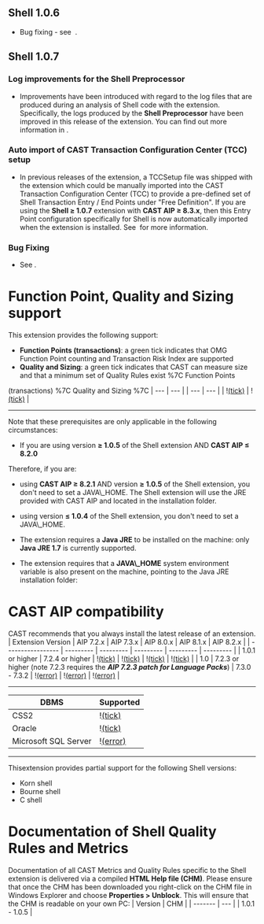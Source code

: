 ## Shell 1.0.6

- Bug fixing - see  .

## Shell 1.0.7

### Log improvements for the Shell Preprocessor

- Improvements have been introduced with regard to the log files that are produced during an analysis of Shell code with the extension. Specifically, the logs produced by the **Shell Preprocessor** have been improved in this release of the extension. You can find out more information in .

### Auto import of CAST Transaction Configuration Center (TCC) setup

- In previous releases of the extension, a TCCSetup file was shipped with the extension which could be manually imported into the CAST Transaction Configuration Center (TCC) to provide a pre-defined set of Shell Transaction Entry / End Points under "Free Definition". If you are using the **Shell ≥ 1.0.7** extension with **CAST AIP ≥ 8.3.x**, then this Entry Point configuration specifically for Shell is now automatically imported when the extension is installed. See  for more information.

### Bug Fixing

- See .

# Function Point, Quality and Sizing support

This extension provides the following support:
- **Function Points (transactions)**: a green tick indicates that OMG Function Point counting and Transaction Risk Index are supported
- **Quality and Sizing**: a green tick indicates that CAST can measure size and that a minimum set of Quality Rules exist %7C Function Points

(transactions) %7C Quality and Sizing %7C
| --- | --- |
| --- | --- |
| \![(tick)](https://doc.castsoftware.com/s/en_GB/7701/595a75ab8495b571f620afe86c10e3b32d763479/_/images/icons/emoticons/check.svg "(tick)") | \![(tick)](https://doc.castsoftware.com/s/en_GB/7701/595a75ab8495b571f620afe86c10e3b32d763479/_/images/icons/emoticons/check.svg "(tick)") |

---------------------------------------
Note that these prerequisites are only applicable in the following circumstances:
- If you are using version ****≥** 1.0.5** of the Shell extension AND **CAST AIP ≤ 8.2.0**

Therefore, if you are:
- using **CAST AIP ≥ 8.2.1** AND version ****≥** 1.0.5** of the Shell extension, you don't need to set a JAVA\\_HOME. The Shell extension will use the JRE provided with CAST AIP and located in the installation folder.
- using version ****≤** 1.0.4** of the Shell extension, you don't need to set a JAVA\\_HOME.

- The extension requires a **Java JRE** to be installed on the machine: only **Java JRE 1.7** is currently supported.
- The extension requires that a **JAVA\\_HOME** system environment variable is also present on the machine, pointing to the Java JRE installation folder:

# CAST AIP compatibility

CAST recommends that you always install the latest release of an extension.
| Extension Version | AIP 7.2.x | AIP 7.3.x | AIP 8.0.x | AIP 8.1.x | AIP 8.2.x |
| ----------------- | --------- | --------- | --------- | --------- | --------- |
| 1.0.1 or higher | 7.2.4 or higher | \![(tick)](https://doc.castsoftware.com/s/en_GB/7701/595a75ab8495b571f620afe86c10e3b32d763479/_/images/icons/emoticons/check.svg "(tick)") | \![(tick)](https://doc.castsoftware.com/s/en_GB/7701/595a75ab8495b571f620afe86c10e3b32d763479/_/images/icons/emoticons/check.svg "(tick)") | \![(tick)](https://doc.castsoftware.com/s/en_GB/7701/595a75ab8495b571f620afe86c10e3b32d763479/_/images/icons/emoticons/check.svg "(tick)") | \![(tick)](https://doc.castsoftware.com/s/en_GB/7701/595a75ab8495b571f620afe86c10e3b32d763479/_/images/icons/emoticons/check.svg "(tick)") |
| 1.0 | 7.2.3 or higher (note 7.2.3 requires the **_AIP 7.2.3 patch for Language Packs_**) | 7.3.0 - 7.3.2 | \![(error)](https://doc.castsoftware.com/s/en_GB/7701/595a75ab8495b571f620afe86c10e3b32d763479/_/images/icons/emoticons/error.svg "(error)") | \![(error)](https://doc.castsoftware.com/s/en_GB/7701/595a75ab8495b571f620afe86c10e3b32d763479/_/images/icons/emoticons/error.svg "(error)") | \![(error)](https://doc.castsoftware.com/s/en_GB/7701/595a75ab8495b571f620afe86c10e3b32d763479/_/images/icons/emoticons/error.svg "(error)") |

---
| DBMS | Supported |
| ---- | --------- |
| CSS2 | \![(tick)](https://doc.castsoftware.com/s/en_GB/7701/595a75ab8495b571f620afe86c10e3b32d763479/_/images/icons/emoticons/check.svg "(tick)") |
| Oracle | \![(tick)](https://doc.castsoftware.com/s/en_GB/7701/595a75ab8495b571f620afe86c10e3b32d763479/_/images/icons/emoticons/check.svg "(tick)") |
| Microsoft SQL Server | \![(error)](https://doc.castsoftware.com/s/en_GB/7701/595a75ab8495b571f620afe86c10e3b32d763479/_/images/icons/emoticons/error.svg "(error)") |

---
Thisextension provides partial support for the following Shell versions:
- Korn shell
- Bourne shell
- C shell

# Documentation of Shell Quality Rules and Metrics

Documentation of all CAST Metrics and Quality Rules specific to the Shell extension is delivered via a compiled **HTML Help file (CHM)**. Please ensure that once the CHM has been downloaded you right-click on the CHM file in Windows Explorer and choose **Properties > Unblock**. This will ensure that the CHM is readable on your own PC:
| Version | CHM |
| ------- | --- |
| 1.0.1 - 1.0.5 |

